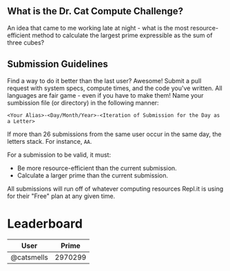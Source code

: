 ## What is the Dr. Cat Compute Challenge?
An idea that came to me working late at night - what is the most resource-efficient method to calculate the largest prime expressible as the sum of three cubes?

## Submission Guidelines
Find a way to do it better than the last user? Awesome! Submit a pull request with system specs, compute times, and the code you've written. All languages are fair game - even if you have to make them! Name your sumbission file (or directory) in the following manner:

`<Your Alias>-<Day/Month/Year>-<Iteration of Submission for the Day as a Letter>`

If more than 26 submissions from the same user occur in the same day, the letters stack. For instance, `AA`.

For a submission to be valid, it must:
- Be more resource-efficient than the current submission.
- Calculate a larger prime than the current submission.

All submissions will run off of whatever computing resources Repl.it is using for their "Free" plan at any given time.

# Leaderboard
| User | Prime |
| --- | --- |
| @catsmells | 2970299 |
